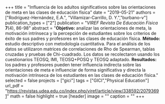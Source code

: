 +++
title = "Influencia de los adultos significativos sobre las orientaciones de meta en las clases de educación física"
date = "2019-05-21"
authors = ["Rodríguez-Hernández, E.A.", "Villamizar-Carrillo, D. Y.","burbano-v"]
publication_types = ["2"]
publication = "*VIREF Revista De Educación Física* **7**(4), 86-98"
abstract = "**Objetivo:** analizar las orientaciones de meta, la motivación intrínseca y la percepción de estudiantes sobre los criterios de éxito de sus padres y profesores en las clases de educación física. **Método:** estudio descriptivo con metodología cuantitativa. Para el análisis de los datos se utilizaron matrices de correlaciones de Rho de Spearman, tablas cruzadas y pruebas de Chi-cuadrado. Los datos se recolectaron usando los cuestionarios TEOSQ, IMI, TEOSQ+POSQ y TEOSQ adaptado. **Resultados:** los padres y profesores pueden tener influencia indirecta sobre las orientaciones de meta e influenciar de forma significativa y directa la motivación intrínseca de los estudiantes en las clases de educación física."
selected = false
projects = ["gici"]
tags = ["GICI","Physical Education"]
url_pdf = "https://revistas.udea.edu.co/index.php/viref/article/view/338592/20793691"
math = false
highlight = true
[header]
image = ""
caption = ""
+++
